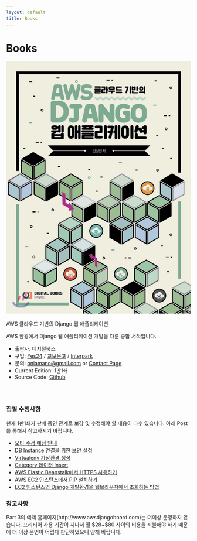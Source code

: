 ```yaml
---
layout: default
title: Books
---
```


 <h1 class="pageTitle">Books</h1>
<div class="book">
	<div class="bookImage">
		<img src="/assets/img/books1.jpg" />
	</div>
	<div class="bookContent">
	<p class="intro">AWS 클라우드 기반의 Django 웹 애플리케이션</p>
	<p>AWS 환경에서 Django 웹 애플리케이션 개발을 다룬 종합 서적입니다.</p>
	<ul><li>출판사: 디지털북스</li>
	<li>구입: <a href="//www.yes24.com/Product/Goods/78572342?scode=032&OzSrank=3">Yes24</a> / <a href="//www.kyobobook.co.kr/product/detailViewKor.laf?ejkGb=KOR&mallGb=KOR&barcode=9788960882720&orderClick=LAG&Kc=">교보문고</a>
	/ <a href="//book.interpark.com/product/BookDisplay.do?_method=detail&sc.shopNo=0000400000&sc.prdNo=316045261&sc.saNo=003002001&bid1=search&bid2=product&bid3=title&bid4=001">Interpark</a></li>
	<li>문의: <a href="mailto:oniamano@gmail.com">oniamano@gmail.com</a> or <a href="contact">Contact Page</a></li>
	<li> Current Edition: 1판1쇄</li>
	<li> Source Code: <a href="//www.github.com/amanokaze/awsdjango-books">Github</a></li></ul>
	</div>
</div>
<h3>&nbsp;</h3>
<h3>집필 수정사항</h3>
<p>현재 1판1쇄가 판매 중인 관계로 보강 및 수정해야 할 내용이 다수 있습니다. 아래 Post를 통해서 참고하시기 바랍니다.</p>
<ul>
	<li><a href="/blog/오타-수정-예정-안내/">오타 수정 예정 안내</a></li>
	<li><a href="/blog/DB-Instance-연결을-위한-보안-설정/">DB Instance 연결을 위한 보안 설정</a></li>
	<li><a href="/blog/Virtualenv-가상환경-생성/">Virtualenv 가상환경 생성</a></li>
	<li><a href="/blog/Category-데이터-Insert/">Category 데이터 Insert</a></li>
	<li><a href="/blog/Elastic-Beanstalk에서-HTTPS-사용하기/">AWS Elastic Beanstalk에서 HTTPS 사용하기</a></li>
	<li><a href="/blog/EC2-인스턴스에서-PIP-설치하기/">AWS EC2 인스턴스에서 PIP 설치하기</a></li>
	<li><a href="/blog/EC2-인스턴스의-Django-개발환경을-웹브라우저에서-조회하는-방법/">EC2 인스턴스의 Django 개발환경을 웹브라우저에서 조회하는 방법</a></li>
</ul>
<h3>참고사항</h3>
<p>Part 3의 예제 홈페이지(http://www.awsdjangoboard.com)는 더이상 운영하지 않습니다. 프리티어 사용 기간이 지나서 월 $28~$80 사이의 비용을 지불해야 하기 때문에 더 이상 운영이 어렵다 판단하였으니 양해 바랍니다.</p>
